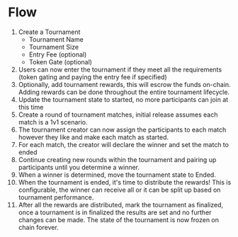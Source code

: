 # Flow

1. Create a Tournament
   * Tournament Name
   * Tournament Size
   * Entry Fee (optional)
   * Token Gate (optional)
2. Users can now enter the tournament if they meet all the requirements (token gating and paying the entry fee if specified)
3. Optionally, add tournament rewards, this will escrow the funds on-chain. Adding rewards can be done throughout the entire tournament lifecycle.
4. Update the tournament state to started, no more participants can join at this time
5. Create a round of tournament matches, initial release assumes each match is a 1v1 scenario.
6. The tournament creator can now assign the participants to each match however they like and make each match as started.
7. For each match, the creator will declare the winner and set the match to ended
8. Continue creating new rounds within the tournament and pairing up participants until you determine a winner.
9. When a winner is determined, move the tournament state to Ended.
10. When the tournament is ended, it's time to distribute the rewards! This is configurable, the winner can receive all or it can be split up based on tournament performance.
11. After all the rewards are distributed, mark the tournament as finalized, once a tournament is in finalized the results are set and no further changes can be made. The state of the tournament is now frozen on chain forever.
